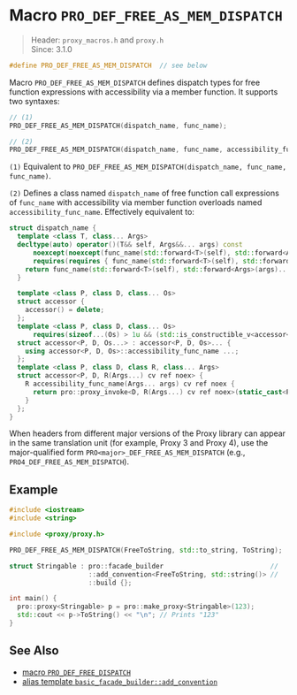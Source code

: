 # Macro `PRO_DEF_FREE_AS_MEM_DISPATCH`

> Header: `proxy_macros.h` and `proxy.h`  
> Since: 3.1.0

```cpp
#define PRO_DEF_FREE_AS_MEM_DISPATCH  // see below
```

Macro `PRO_DEF_FREE_AS_MEM_DISPATCH` defines dispatch types for free function expressions with accessibility via a member function. It supports two syntaxes:

```cpp
// (1)
PRO_DEF_FREE_AS_MEM_DISPATCH(dispatch_name, func_name);

// (2)
PRO_DEF_FREE_AS_MEM_DISPATCH(dispatch_name, func_name, accessibility_func_name);
```

`(1)` Equivalent to `PRO_DEF_FREE_AS_MEM_DISPATCH(dispatch_name, func_name, func_name)`.

`(2)` Defines a class named `dispatch_name` of free function call expressions of `func_name` with accessibility via member function overloads named `accessibility_func_name`. Effectively equivalent to:

```cpp
struct dispatch_name {
  template <class T, class... Args>
  decltype(auto) operator()(T&& self, Args&&... args) const
      noexcept(noexcept(func_name(std::forward<T>(self), std::forward<Args>(args)...)))
      requires(requires { func_name(std::forward<T>(self), std::forward<Args>(args)...); }) {
    return func_name(std::forward<T>(self), std::forward<Args>(args)...);
  }

  template <class P, class D, class... Os>
  struct accessor {
    accessor() = delete;
  };
  template <class P, class D, class... Os>
      requires(sizeof...(Os) > 1u && (std::is_constructible_v<accessor<P, D, Os>> && ...))
  struct accessor<P, D, Os...> : accessor<P, D, Os>... {
    using accessor<P, D, Os>::accessibility_func_name ...;
  };
  template <class P, class D, class R, class... Args>
  struct accessor<P, D, R(Args...) cv ref noex> {
    R accessibility_func_name(Args... args) cv ref noex {
      return pro::proxy_invoke<D, R(Args...) cv ref noex>(static_cast<P cv <ref ? ref : &>>(*this), std::forward<Args>(args)...);
    }
  };
}
```

When headers from different major versions of the Proxy library can appear in the same translation unit (for example, Proxy 3 and Proxy 4), use the major-qualified form `PRO<major>_DEF_FREE_AS_MEM_DISPATCH` (e.g., `PRO4_DEF_FREE_AS_MEM_DISPATCH`).

## Example

```cpp
#include <iostream>
#include <string>

#include <proxy/proxy.h>

PRO_DEF_FREE_AS_MEM_DISPATCH(FreeToString, std::to_string, ToString);

struct Stringable : pro::facade_builder                           //
                    ::add_convention<FreeToString, std::string()> //
                    ::build {};

int main() {
  pro::proxy<Stringable> p = pro::make_proxy<Stringable>(123);
  std::cout << p->ToString() << "\n"; // Prints "123"
}
```

## See Also

- [macro `PRO_DEF_FREE_DISPATCH`](PRO_DEF_FREE_DISPATCH.md)
- [alias template `basic_facade_builder::add_convention`](basic_facade_builder/add_convention.md)
